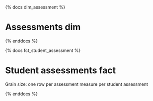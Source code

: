 {% docs dim_assessment %}

# Assessments dim


{% enddocs %}


{% docs fct_student_assessment %}

# Student assessments fact

Grain size: one row per assessment measure per student assessment

{% enddocs %}
